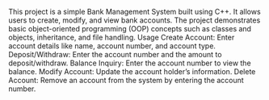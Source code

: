 This project is a simple Bank Management System built using C++. It allows users to create, modify, and view bank accounts. 
The project demonstrates basic object-oriented programming (OOP) concepts such as classes and objects, inheritance, and file handling.
Usage
Create Account: Enter account details like name, account number, and account type.
Deposit/Withdraw: Enter the account number and the amount to deposit/withdraw.
Balance Inquiry: Enter the account number to view the balance.
Modify Account: Update the account holder’s information.
Delete Account: Remove an account from the system by entering the account number.

